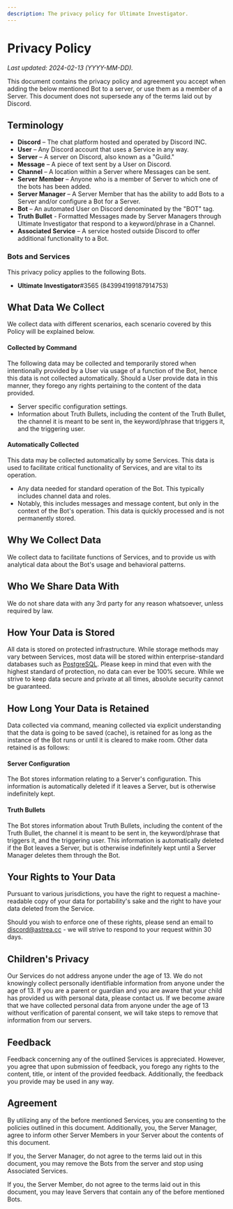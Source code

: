 ```yaml
---
description: The privacy policy for Ultimate Investigator.
---
```


# Privacy Policy

*Last updated: 2024-02-13 (YYYY-MM-DD).*

This document contains the privacy policy and agreement you accept when adding the below mentioned Bot to a server, or use them as a member of a Server. This document does not supersede any of the terms laid out by Discord.

## Terminology

-   **Discord** – The chat platform hosted and operated by Discord INC.
-   **User** – Any Discord account that uses a Service in any way.
-   **Server** – A server on Discord, also known as a "Guild."
-   **Message** – A piece of text sent by a User on Discord.
-   **Channel** – A location within a Server where Messages can be sent.
-   **Server Member** – Anyone who is a member of Server to which one of the bots has been added.
-   **Server Manager** – A Server Member that has the ability to add Bots to a Server and/or configure a Bot for a Server.
-   **Bot** – An automated User on Discord denominated by the "BOT" tag.
-   **Truth Bullet** - Formatted Messages made by Server Managers through Ultimate Investigator that respond to a keyword/phrase in a Channel.
-   **Associated Service** – A service hosted outside Discord to offer additional functionality to a Bot.

### Bots and Services

This privacy policy applies to the following Bots.
-   **Ultimate Investigator**#3565 (843994199187914753)

## What Data We Collect

We collect data with different scenarios, each scenario covered by this Policy will be explained below.

#### Collected by Command

The following data may be collected and temporarily stored when intentionally provided by a User via usage of a function of the Bot, hence this data is not collected automatically. Should a User provide data in this manner, they forego any rights pertaining to the content of the data provided.

-   Server specific configuration settings.
-   Information about Truth Bullets, including the content of the Truth Bullet, the channel it is meant to be sent in, the keyword/phrase that triggers it, and the triggering user.

#### Automatically Collected

This data may be collected automatically by some Services. This data is used to facilitate critical functionality of Services, and are vital to its operation.

-   Any data needed for standard operation of the Bot. This typically includes channel data and roles.
  -   Notably, this includes messages and message content, but only in the context of the Bot's operation. This data is quickly processed and is not permanently stored.

## Why We Collect Data

We collect data to facilitate functions of Services, and to provide us with analytical data about the Bot's usage and behavioral patterns.

## Who We Share Data With

We do not share data with any 3rd party for any reason whatsoever, unless required by law.

## How Your Data is Stored

All data is stored on protected infrastructure. While storage methods may vary between Services, most data will be stored within enterprise-standard databases such as [PostgreSQL](https://www.postgresql.org/). Please keep in mind that even with the highest standard of protection, no data can ever be 100% secure. While we strive to keep data secure and private at all times, absolute security cannot be guaranteed.

## How Long Your Data is Retained

Data collected via command, meaning collected via explicit understanding that the data is going to be saved (cache), is retained for as long as the instance of the Bot runs or until it is cleared to make room. Other data retained is as follows:

#### Server Configuration

The Bot stores information relating to a Server's configuration. This information is automatically deleted if it leaves a Server, but is otherwise indefinitely kept.

#### Truth Bullets

The Bot stores information about Truth Bullets, including the content of the Truth Bullet, the channel it is meant to be sent in, the keyword/phrase that triggers it, and the triggering user. This information is automatically deleted if the Bot leaves a Server, but is otherwise indefinitely kept until a Server Manager deletes them through the Bot.

## Your Rights to Your Data

Pursuant to various jurisdictions, you have the right to request a machine-readable copy of your data for portability's sake and the right to have your data deleted from the Service.

Should you wish to enforce one of these rights, please send an email to [discord@astrea.cc](mailto:discord@astrea.cc) - we will strive to respond to your request within 30 days.

## Children's Privacy

Our Services do not address anyone under the age of 13. We do not knowingly collect personally identifiable information from anyone under the age of 13. If you are a parent or guardian and you are aware that your child has provided us with personal data, please contact us. If we become aware that we have collected personal data from anyone under the age of 13 without verification of parental consent, we will take steps to remove that information from our servers.

## Feedback

Feedback concerning any of the outlined Services is appreciated. However, you agree that upon submission of feedback, you forego any rights to the content, title, or intent of the provided feedback. Additionally, the feedback you provide may be used in any way.

## Agreement

By utilizing any of the before mentioned Services, you are consenting to the policies outlined in this document. Additionally, you, the Server Manager, agree to inform other Server Members in your Server about the contents of this document.

If you, the Server Manager, do not agree to the terms laid out in this document, you may remove the Bots from the server and stop using Associated Services.

If you, the Server Member, do not agree to the terms laid out in this document, you may leave Servers that contain any of the before mentioned Bots.